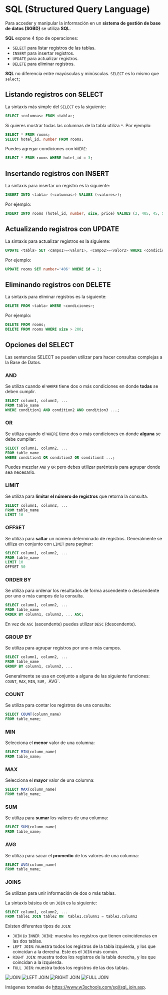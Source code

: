 # SQL (Structured Query Language)

Para acceder y manipular la información en un **sistema de gestión de base de datos (SGBD)** se utiliza **SQL**.

**SQL** expone 4 tipo de operaciones:

* `SELECT` para listar registros de las tablas.
* `INSERT` para insertar registros.
* `UPDATE` para actualizar registros.
* `DELETE` para eliminar registros.

**SQL** no diferencia entre mayúsculas y minúsculas. `SELECT` es lo mismo que `select`;

## Listando registros con SELECT

La sintaxis más simple del `SELECT` es la siguiente:

```sql
SELECT <columnas> FROM <tabla>;
```

Si quieres mostrar todas las columnas de la tabla utiliza `*`. Por ejemplo:

```sql
SELECT * FROM rooms;
SELECT hotel_id, number FROM rooms;
```

Puedes agregar condiciones con `WHERE`:

```sql
SELECT * FROM rooms WHERE hotel_id = 3;
```

## Insertando registros con INSERT

La sintaxis para insertar un registro es la siguiente:

```sql
INSERT INTO <tabla> (<columnas>) VALUES (<valores>);
```

Por ejemplo:

```sql
INSERT INTO rooms (hotel_id, number, size, price) VALUES (2, 405, 45, 500);
```

## Actualizando registros con UPDATE

La sintaxis para actualizar registros es la siguiente:

```sql
UPDATE <tabla> SET <campo1>=<valor1>, <campo2>=<valor2> WHERE <condiciones>;
```

Por ejemplo:

```sql
UPDATE rooms SET number='406' WHERE id = 1;
```

## Eliminando registros con DELETE

La sintaxis para eliminar registros es la siguiente:

```sql
DELETE FROM <tabla> WHERE <condiciones>;
```

Por ejemplo:

```sql
DELETE FROM rooms;
DELETE FROM rooms WHERE size > 200;
```

## Opciones del SELECT

Las sentencias SELECT se pueden utilizar para hacer consultas complejas a la Base de Datos.

### AND

Se utiliza cuando el `WHERE` tiene dos o más condiciones en donde **todas** se deben cumplir.

```sql
SELECT column1, column2, ...
FROM table_name
WHERE condition1 AND condition2 AND condition3 ...;
```

### OR

Se utiliza cuando el `WHERE` tiene dos o más condiciones en donde **alguna** se debe cumpliar:

```sql
SELECT column1, column2, ...
FROM table_name
WHERE condition1 OR condition2 OR condition3 ...;
```

Puedes mezclar `AND` y `OR` pero debes utilizar paréntesis para agrupar donde sea necesario.

### LIMIT

Se utiliza para **limitar el número de registros** que retorna la consulta.

```sql
SELECT column1, column2, ...
FROM table_name
LIMIT 10
```

### OFFSET

Se utiliza para **saltar** un número determinado de registros. Generalmente se utiliza en conjunto con `LIMIT` para paginar:

```sql
SELECT column1, column2, ...
FROM table_name
LIMIT 10
OFFSET 50
```

### ORDER BY

Se utiliza para ordenar los resultados de forma ascendente o descendente por uno o más campos de la consulta.

```sql
SELECT column1, column2, ...
FROM table_name
ORDER BY column1, column2, ... ASC;
```

En vez de `ASC` (ascendente) puedes utilizar `DESC` (descendente).

### GROUP BY

Se utiliza para agrupar registros por uno o más campos.

```sql
SELECT column1, column2, ...
FROM table_name
GROUP BY column1, column2, ...
```

Generalmente se usa en conjunto a alguna de las siguiente funciones: `COUNT`, `MAX`, `MIN`, `SUM, `AVG`.

### COUNT

Se utiliza para contar los registros de una consulta:

```sql
SELECT COUNT(column_name)
FROM table_name;
```

### MIN

Selecciona el **menor** valor de una columna:

```sql
SELECT MIN(column_name)
FROM table_name;
```

### MAX

Selecciona el **mayor** valor de una columna:

```sql
SELECT MAX(column_name)
FROM table_name;
```

### SUM

Se utiliza para **sumar** los valores de una columna:

```sql
SELECT SUM(column_name)
FROM table_name;
```

### AVG

Se utiliza para sacar el **promedio** de los valores de una columna:

```sql
SELECT AVG(column_name)
FROM table_name;
```

### JOINS

Se utilizan para unir información de dos o más tablas.

La sintaxis básica de un `JOIN` es la siguiente:

```sql
SELECT column1, column2, ...
FROM table1 JOIN table2 ON  table1.column1 = table2.column2
```

Existen diferentes tipos de `JOIN`:

* `JOIN` (o `INNER JOIN`): muestra los registros que tienen coincidencias en las dos tablas.
* `LEFT JOIN`: muestra todos los registros de la tabla izquierda, y los que coincidan a la derecha. Este es el `JOIN` más común.
* `RIGHT JOIN`: muestra todos los registros de la tabla derecha, y los que coincidan a la izquierda.
* `FULL JOIN`: muestra todos los registros de las dos tablas.

![JOIN](https://www.w3schools.com/sql/img_innerjoin.gif)
![LEFT JOIN](https://www.w3schools.com/sql/img_leftjoin.gif)
![RIGHT JOIN](https://www.w3schools.com/sql/img_rightjoin.gif)
![FULL JOIN](https://www.w3schools.com/sql/img_fulljoin.gif)

Imágenes tomadas de https://www.w3schools.com/sql/sql_join.asp.
